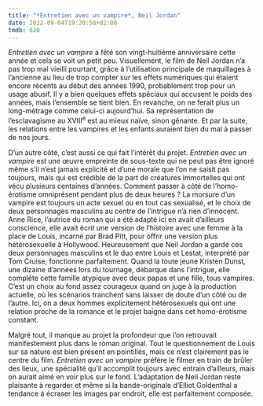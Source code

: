 ```yaml
---
title: "*Entretien avec un vampire*, Neil Jordan"
date: 2022-09-04T19:20:58+02:00
tmdb: 628 
---
```


*Entretien avec un vampire* a fêté son vingt-huitième anniversaire cette année et cela se voit un petit peu. Visuellement, le film de Neil Jordan n’a pas trop mal vieilli pourtant, grâce à l’utilisation principale de maquillages à l’ancienne au lieu de trop compter sur les effets numériques qui étaient encore récents au début des années 1990, probablement trop pour un usage abusif. Il y a bien quelques effets spéciaux qui accusent le poids des années, mais l’ensemble se tient bien. En revanche, on ne ferait plus un long-métrage comme celui-ci aujourd’hui. Sa représentation de l’esclavagisme au XVIII<sup>e</sup> est au mieux naïve, sinon gênante. Et par la suite, les relations entre les vampires et les enfants auraient bien du mal à passer de nos jours.

D’un autre côté, c’est aussi ce qui fait l’intérêt du projet. *Entretien avec un vampire* est une œuvre empreinte de sous-texte qui ne peut pas être ignoré même s’il n’est jamais explicité et d’une morale que l’on ne saisit pas toujours, mais qui est crédible de la part de créatures immortelles qui ont vécu plusieurs centaines d’années. Comment passer à côté de l’homo-érotisme omniprésent pendant plus de deux heures ? La morsure d’un vampire est toujours un acte sexuel ou en tout cas sexualisé, et le choix de deux personnages masculins au centre de l’intrigue n’a rien d’innocent. Anne Rice, l’autrice du roman qui a été adapté ici en avait d’ailleurs conscience, elle avait écrit une version de l’histoire avec une femme à la place de Louis, incarné par Brad Pitt, pour offrir une version plus hétérosexuelle à Hollywood. Heureusement que Neil Jordan a gardé ces deux personnages masculins et le duo entre Louis et Lestat, interprété par Tom Cruise, fonctionne parfaitement. Quand la toute jeune Kristen Dunst, une dizaine d’années lors du tournage, débarque dans l’intrigue, elle complète cette famille atypique avec deux papas et une fille, tous vampires. C’est un choix au fond assez courageux quand on juge à la production actuelle, où les scénarios tranchent sans laisser de doute d’un côté ou de l’autre. Ici, on a deux hommes explicitement hétérosexuels qui ont une relation proche de la romance et le projet baigne dans cet homo-érotisme constant. 

Malgré tout, il manque au projet la profondeur que l’on retrouvait manifestement plus dans le roman original. Tout le questionnement de Louis sur sa nature est bien présent en pointillés, mais ce n’est clairement pas le centre du film. *Entretien avec un vampire* préfère le filmer en train de brûler des lieux, une spécialité qu’il accomplit toujours avec entrain d’ailleurs, mais on aurait aimé en voir plus sur le fond. L’adaptation de Neil Jordan reste plaisante à regarder et même si la bande-originale d’Elliot Goldenthal a tendance à écraser les images par endroit, elle est parfaitement composée. 


